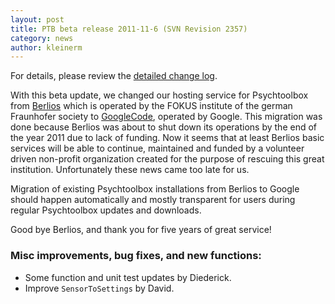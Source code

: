 ```yaml
---
layout: post
title: PTB beta release 2011-11-6 (SVN Revision 2357)
category: news
author: kleinerm
---
```


For details, please review the [detailed change
log](http://code.google.com/p/psychtoolbox-3/source/detail?r=2357).

With this beta update, we changed our hosting service for Psychtoolbox
from [Berlios](http://www.berlios.de) which is operated by the FOKUS
institute of the german Fraunhofer society to
[GoogleCode](http://code.google.com), operated by Google. This migration
was done because Berlios was about to shut down its operations by the
end of the year 2011 due to lack of funding. Now it seems that at least
Berlios basic services will be able to continue, maintained and funded
by a volunteer driven non-profit organization created for the purpose of
rescuing this great institution. Unfortunately these news came too late
for us.

Migration of existing Psychtoolbox installations from Berlios to Google
should happen automatically and mostly transparent for users during
regular Psychtoolbox updates and downloads.

Good bye Berlios, and thank you for five years of great service!

### Misc improvements, bug fixes, and new functions:

-   Some function and unit test updates by Diederick.
-   Improve `SensorToSettings` by David.
